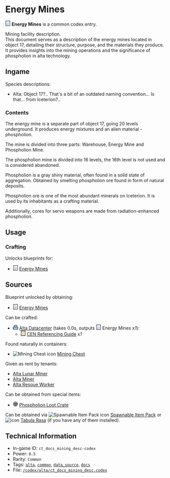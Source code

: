 # Energy Mines

<img src="https://raw.githubusercontent.com/Ceterai/Enternia/main/codex/alta/paper/short.png" alt="Energy Mines icon" loading="lazy" width="auto" height="16px"/> **Energy Mines** is a common codex entry.

Mining facility description.  
This document serves as a description of the energy mines located in object 17, detailing their structure, purpose, and the materials they produce. It provides insights into the mining operations and the significance of phospholion in alta technology.

## Ingame

Species descriptions:

- Alta: Object 17?.. That's a bit of an outdated naming convention... Is that... from Iceterion?..

### Contents

The energy mine is a separate part of object 17, going 20 levels underground. It produces energy mixtures and an alien material - phospholion.

The mine is divided into three parts: Warehouse, Energy Mine and Phospholion Mine.

The phospholion mine is divided into 16 levels, the 16th level is not used and is considered abandoned.

Phospholion is a gray shiny material, often found in a solid state of aggregation. Obtained by smelting phospholion ore found in form of natural deposits.

Phospholion ore is one of the most abundant minerals on Iceterion. It is used by its inhabitants as a crafting material.

Additionally, cores for servo weapons are made from radiation-enhanced phospholion.

## Usage

### Crafting

Unlocks blueprints for:

- <img src="https://raw.githubusercontent.com/Ceterai/Enternia/main/codex/alta/paper/short.png" alt="Energy Mines icon" loading="lazy" width="auto" height="16px"/> [Energy Mines](https://ceterai.github.io/MyEnternia/Wiki/EnergyMines)

## Sources

Blueprint unlocked by obtaining:

- <img src="https://raw.githubusercontent.com/Ceterai/Enternia/main/codex/alta/paper/short.png" alt="Energy Mines icon" loading="lazy" width="auto" height="16px"/> [Energy Mines](https://ceterai.github.io/MyEnternia/Wiki/EnergyMines)

Can be crafted:

- ![ ](https://raw.githubusercontent.com/Ceterai/Enternia/main/objects/alta/crafting/datacenter/icon.png) [Alta Datacenter](https://ceterai.github.io/MyEnternia/Wiki/AltaDatacenter) (takes 0.0s, outputs <img src="https://raw.githubusercontent.com/Ceterai/Enternia/main/codex/alta/paper/short.png" alt="Energy Mines icon" loading="lazy" width="auto" height="16px"/> Energy Mines x*1*):
  - <img src="https://raw.githubusercontent.com/Ceterai/Enternia/main/codex/alta/paper/title.png" alt="CEN Referencing Guide icon" loading="lazy" width="auto" height="16px"/> [CEN Referencing Guide](https://ceterai.github.io/MyEnternia/Wiki/CENReferencingGuide) x*1*

Found naturally in containers:

- <img src="https://starbounder.org/mediawiki/images/4/4f/Mining_Chest.png" alt="Mining Chest icon" loading="lazy" width="18px" height="12px"/> [Mining Chest](https://starbounder.org/Mining_Chest)

Given as rent by tenants:

- [Alta Lunar Miner](https://ceterai.github.io/MyEnternia/Wiki/AltaLunarMiner)
- [Alta Miner](https://ceterai.github.io/MyEnternia/Wiki/AltaMiner)
- [Alta Resque Worker](https://ceterai.github.io/MyEnternia/Wiki/AltaResqueWorker)

Can be obtained from special items:

- <img src="https://raw.githubusercontent.com/Ceterai/Enternia/main/items/active/alta/loot/biome/ct_phospholion_loot.png" alt="Phospholion Loot Crate icon" loading="lazy" width="auto" height="16px"/> [Phospholion Loot Crate](https://ceterai.github.io/MyEnternia/Wiki/PhospholionLootCrate)

Can be obtained via <img src="https://raw.githubusercontent.com/Silverfeelin/Starbound-SpawnableItemPack/master/interface/sip/iconSmall.png" alt="Spawnable Item Pack icon" width="18" height="14"/> [Spawnable Item Pack](https://steamcommunity.com/sharedfiles/filedetails/?id=733665104) or <img src="https://steamuserimages-a.akamaihd.net/ugc/263843960696222713/3EC9A7C005541F7D577EBCB8C5736B4EFC9973D6/" alt="icon" width="8" height="12"/> [Tabula Rasa](https://community.playstarbound.com/resources/the-tabula-rasa.3222/) (if you have any of them installed).

## Technical Information

- In-game ID: `ct_docs_mining_desc-codex`
- Power: `0.5`
- Rarity: `Common`
- Tags: [`alta`](https://ceterai.github.io/MyEnternia/Wiki/Tags/Alta), [`common`](https://ceterai.github.io/MyEnternia/Wiki/Tags/Common), [`data_source`](https://ceterai.github.io/MyEnternia/Wiki/Tags/DataSource), [`docs`](https://ceterai.github.io/MyEnternia/Wiki/Tags/Docs)
- File: [`/codex/alta/ct_docs_mining_desc.codex`](https://github.com/Ceterai/Enternia/blob/main/codex/alta/ct_docs_mining_desc.codex)
